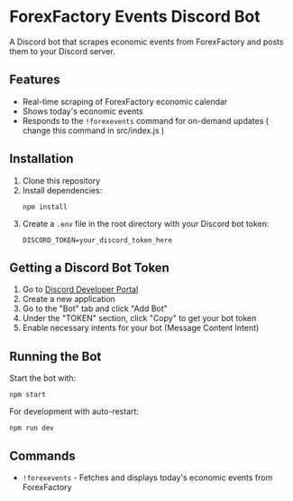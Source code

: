 # ForexFactory Events Discord Bot

A Discord bot that scrapes economic events from ForexFactory and posts them to your Discord server.

## Features

- Real-time scraping of ForexFactory economic calendar
- Shows today's economic events
- Responds to the `!forexevents` command for on-demand updates ( change this command in src/index.js )

## Installation

1. Clone this repository
2. Install dependencies:
   ```
   npm install
   ```
3. Create a `.env` file in the root directory with your Discord bot token:
   ```
   DISCORD_TOKEN=your_discord_token_here
   ```

## Getting a Discord Bot Token

1. Go to [Discord Developer Portal](https://discord.com/developers/applications)
2. Create a new application
3. Go to the "Bot" tab and click "Add Bot"
4. Under the "TOKEN" section, click "Copy" to get your bot token
5. Enable necessary intents for your bot (Message Content Intent)

## Running the Bot

Start the bot with:

```
npm start
```

For development with auto-restart:

```
npm run dev
```

## Commands

- `!forexevents` - Fetches and displays today's economic events from ForexFactory
